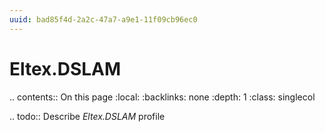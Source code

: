 ```yaml
---
uuid: bad85f4d-2a2c-47a7-a9e1-11f09cb96ec0
---
```



# Eltex.DSLAM

.. contents:: On this page
    :local:
    :backlinks: none
    :depth: 1
    :class: singlecol

.. todo::
    Describe *Eltex.DSLAM* profile

